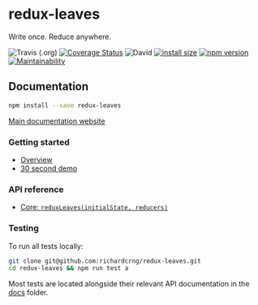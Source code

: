 # redux-leaves

Write once. Reduce anywhere.

![Travis (.org)](https://img.shields.io/travis/richardcrng/redux-leaves.svg)
[![Coverage Status](https://coveralls.io/repos/github/richardcrng/redux-leaves/badge.svg?branch=buttons)](https://coveralls.io/github/richardcrng/redux-leaves?branch=buttons)
![David](https://img.shields.io/david/richardcrng/redux-leaves.svg)
[![install size](https://packagephobia.now.sh/badge?p=redux-leaves)](https://packagephobia.now.sh/result?p=redux-leaves)
[![npm version](https://badge.fury.io/js/redux-leaves.svg)](https://badge.fury.io/js/redux-leaves)
[![Maintainability](https://api.codeclimate.com/v1/badges/371605931cb9f824e25c/maintainability)](https://codeclimate.com/github/richardcrng/redux-leaves/maintainability)

## Documentation
```bash
npm install --save redux-leaves
```

[Main documentation website](https://redux-leaves.js.org)

### Getting started
- [Overview](intro/README.md)
- [30 second demo](docs/examples/basic-example.md)

### API reference
- [Core: `reduxLeaves(initialState, reducers)`](docs/README.md)

### Testing

To run all tests locally:

```bash
git clone git@github.com:richardcrng/redux-leaves.git
cd redux-leaves && npm run test a
```

Most tests are located alongside their relevant API documentation in the [docs](/docs) folder.